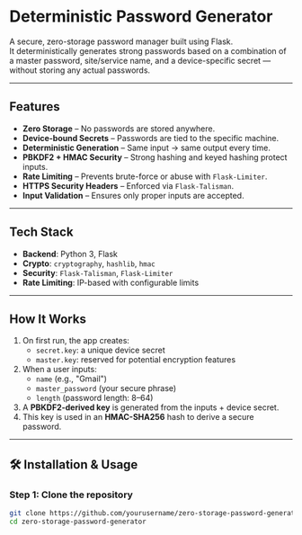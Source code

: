 # Deterministic Password Generator

A secure, zero-storage password manager built using Flask.  
It deterministically generates strong passwords based on a combination of a master password, site/service name, and a device-specific secret — without storing any actual passwords.

---

## Features

- **Zero Storage** – No passwords are stored anywhere.
- **Device-bound Secrets** – Passwords are tied to the specific machine.
- **Deterministic Generation** – Same input → same output every time.
- **PBKDF2 + HMAC Security** – Strong hashing and keyed hashing protect inputs.
- **Rate Limiting** – Prevents brute-force or abuse with `Flask-Limiter`.
- **HTTPS Security Headers** – Enforced via `Flask-Talisman`.
- **Input Validation** – Ensures only proper inputs are accepted.

---

## Tech Stack

- **Backend**: Python 3, Flask
- **Crypto**: `cryptography`, `hashlib`, `hmac`
- **Security**: `Flask-Talisman`, `Flask-Limiter`
- **Rate Limiting**: IP-based with configurable limits

---

## How It Works

1. On first run, the app creates:
   - `secret.key`: a unique device secret
   - `master.key`: reserved for potential encryption features
2. When a user inputs:
   - `name` (e.g., "Gmail")
   - `master_password` (your secure phrase)
   - `length` (password length: 8–64)
3. A **PBKDF2-derived key** is generated from the inputs + device secret.
4. This key is used in an **HMAC-SHA256** hash to derive a secure password.

---

## 🛠️ Installation & Usage

### Step 1: Clone the repository

```bash
git clone https://github.com/yourusername/zero-storage-password-generator.git
cd zero-storage-password-generator

